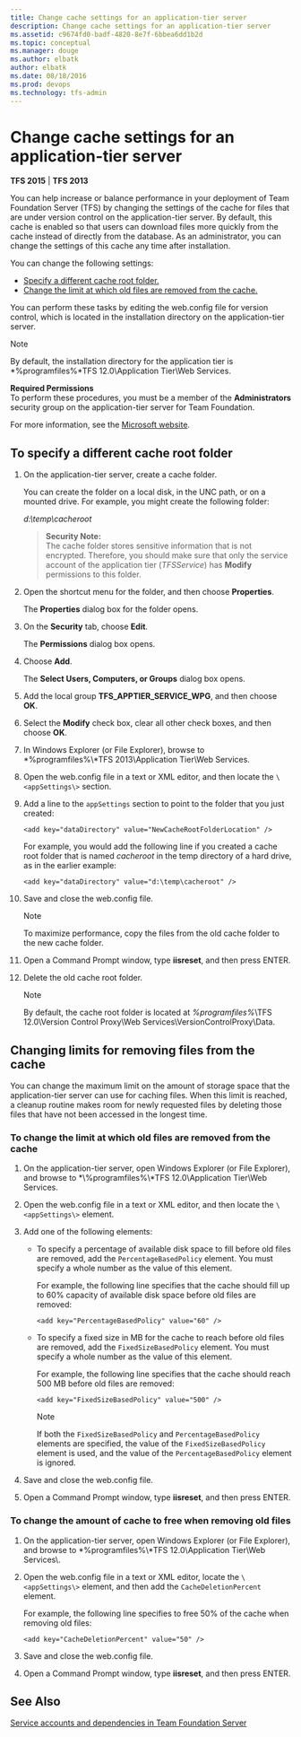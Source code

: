 ```yaml
---
title: Change cache settings for an application-tier server
description: Change cache settings for an application-tier server
ms.assetid: c9674fd0-badf-4820-8e7f-6bbea6dd1b2d
ms.topic: conceptual
ms.manager: douge
ms.author: elbatk
author: elbatk
ms.date: 08/18/2016
ms.prod: devops
ms.technology: tfs-admin
---
```


# Change cache settings for an application-tier server

**TFS 2015** | **TFS 2013**

You can help increase or balance performance in your deployment of Team Foundation Server (TFS) by changing the settings of the cache for files that are under version control on the application-tier server. By default, this cache is enabled so that users can download files more quickly from the cache instead of directly from the database. As an administrator, you can change the settings of this cache any time after installation.

You can change the following settings:  
-   [Specify a different cache root folder.](#specify-diff-cache-root)  
-   [Change the limit at which old files are removed from the cache.](#change-limit-old-files)

You can perform these tasks by editing the web.config file for version control, which is located in the installation directory on the application-tier server.

> [!NOTE]
> By default, the installation directory for the application tier is *%programfiles%\*TFS 12.0\Application Tier\Web Services.

**Required Permissions**  
To perform these procedures, you must be a member of the **Administrators** security group on the application-tier server for Team Foundation.

For more information, see the [Microsoft website](http://go.microsoft.com/fwlink/?LinkId=111235).

<a name="specify-diff-cache-root"></a>
## To specify a different cache root folder

1.  On the application-tier server, create a cache folder.

    You can create the folder on a local disk, in the UNC path, or on a mounted drive. For example, you might create the following folder:

    *d:\\temp\\cacheroot*

    >**Security Note:**  
    >The cache folder stores sensitive information that is not encrypted. Therefore, you should make sure that only the service account of the application tier (*TFSService*) has **Modify** permissions to this folder.

2.  Open the shortcut menu for the folder, and then choose **Properties**.

    The **Properties** dialog box for the folder opens.

3.  On the **Security** tab, choose **Edit**.

    The **Permissions** dialog box opens.

4.  Choose **Add**.

    The **Select Users, Computers, or Groups** dialog box opens.

5.  Add the local group **TFS\_APPTIER\_SERVICE\_WPG**, and then choose **OK**.

6.  Select the **Modify** check box, clear all other check boxes, and then choose **OK**.

7.  In Windows Explorer (or File Explorer), browse to *%programfiles%\\*TFS 2013\\Application Tier\\Web Services.

8.  Open the web.config file in a text or XML editor, and then locate the `\<appSettings\>` section.

9.  Add a line to the `appSettings` section to point to the folder that you just created:

        <add key="dataDirectory" value="NewCacheRootFolderLocation" />

    For example, you would add the following line if you created a cache root folder that is named *cacheroot* in the temp directory of a hard drive, as in the earlier example:

        <add key="dataDirectory" value="d:\temp\cacheroot" />

10. Save and close the web.config file.

    > [!NOTE]
    > To maximize performance, copy the files from the old cache folder to the new cache folder.

11. Open a Command Prompt window, type **iisreset**, and then press ENTER.

12. Delete the old cache root folder.

    > [!NOTE]
	> By default, the cache root folder is located at *%programfiles%*\TFS 12.0\Version Control Proxy\Web Services\VersionControlProxy\Data.


## Changing limits for removing files from the cache

You can change the maximum limit on the amount of storage space that the application-tier server can use for caching files. When this limit is reached, a cleanup routine makes room for newly requested files by deleting those files that have not been accessed in the longest time.

<a name="change-limit-old-files"></a>
### To change the limit at which old files are removed from the cache

1.  On the application-tier server, open Windows Explorer (or File Explorer), and browse to *\\%programfiles%\\*TFS 12.0\\Application Tier\\Web Services.

2.  Open the web.config file in a text or XML editor, and then locate the `\<appSettings\>` element.

3.  Add one of the following elements:

    -   To specify a percentage of available disk space to fill before old files are removed, add the `PercentageBasedPolicy` element. You must specify a whole number as the value of this element.

        For example, the following line specifies that the cache should fill up to 60% capacity of available disk space before old files are removed:

            <add key="PercentageBasedPolicy" value="60" />

    -   To specify a fixed size in MB for the cache to reach before old files are removed, add the `FixedSizeBasedPolicy` element. You must specify a whole number as the value of this element.

        For example, the following line specifies that the cache should reach 500 MB before old files are removed:

            <add key="FixedSizeBasedPolicy" value="500" />

        > [!NOTE]
		> If both the `FixedSizeBasedPolicy` and `PercentageBasedPolicy` elements are specified, the value of the `FixedSizeBasedPolicy` element is used, and the value of the `PercentageBasedPolicy` element is ignored.

4.  Save and close the web.config file.

5.  Open a Command Prompt window, type **iisreset**, and then press ENTER.

### To change the amount of cache to free when removing old files

1.  On the application-tier server, open Windows Explorer (or File Explorer), and browse to *%programfiles%\\*TFS 12.0\\Application Tier\\Web Services\\.

2.  Open the web.config file in a text or XML editor, locate the `\<appSettings\>` element, and then add the `CacheDeletionPercent` element.

    For example, the following line specifies to free 50% of the cache when removing old files:

        <add key="CacheDeletionPercent" value="50" />

3.  Save and close the web.config file.

4.  Open a Command Prompt window, type **iisreset**, and then press ENTER.

## See Also

 [Service accounts and dependencies in Team Foundation Server](service-accounts-dependencies-tfs.md) 